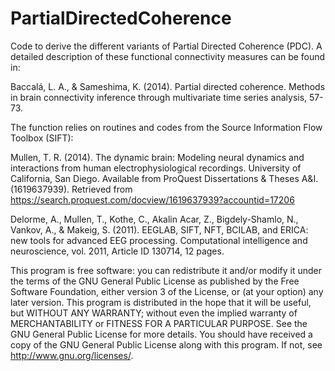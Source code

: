 # PartialDirectedCoherence
Code to derive the different variants of Partial Directed Coherence (PDC). A detailed description
of these functional connectivity measures can be found in:

Baccalá, L. A., & Sameshima, K. (2014). Partial directed coherence. Methods in brain
connectivity inference through multivariate time series analysis, 57-73.

The function relies on routines and codes from the Source Information Flow Toolbox (SIFT):

Mullen, T. R. (2014). The dynamic brain: Modeling neural dynamics and interactions
from human electrophysiological recordings. University of California, San Diego.
Available from ProQuest Dissertations & Theses A&I. (1619637939). Retrieved from
https://search.proquest.com/docview/1619637939?accountid=17206

Delorme, A., Mullen, T., Kothe, C., Akalin Acar, Z., Bigdely-Shamlo, N., Vankov, A., &
Makeig, S. (2011). EEGLAB, SIFT, NFT, BCILAB, and ERICA: new tools for advanced
EEG processing. Computational intelligence and neuroscience, vol. 2011, Article ID
130714, 12 pages.


This program is free software: you can redistribute it and/or modify it under the terms of the
GNU General Public License as published by the Free Software Foundation, either version 3 of
the License, or (at your option) any later version.
This program is distributed in the hope that it will be useful, but WITHOUT ANY
WARRANTY; without even the implied warranty of MERCHANTABILITY or FITNESS FOR
A PARTICULAR PURPOSE. See the GNU General Public License for more details.
You should have received a copy of the GNU General Public License along with this program. If
not, see <http://www.gnu.org/licenses/>.
